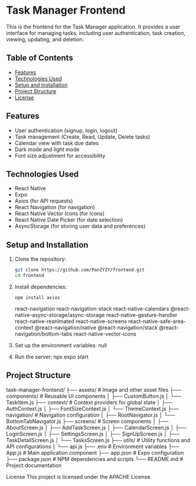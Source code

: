 # Task Manager Frontend

This is the frontend for the Task Manager application. It provides a user interface for managing tasks, including user authentication, task creation, viewing, updating, and deletion.

## Table of Contents

- [Features](#features)
- [Technologies Used](#technologies-used)
- [Setup and Installation](#setup-and-installation)
- [Project Structure](#project-structure)
- [License](#license)

## Features

- User authentication (signup, login, logout)
- Task management (Create, Read, Update, Delete tasks)
- Calendar view with task due dates
- Dark mode and light mode
- Font size adjustment for accessibility

## Technologies Used

- React Native
- Expo
- Axios (for API requests)
- React Navigation (for navigation)
- React Native Vector Icons (for icons)
- React Native Date Picker (for date selection)
- AsyncStorage (for storing user data and preferences)

## Setup and Installation

1.  Clone the repository:
    ```bash
    git clone https://github.com/PanZYZY/frontend.git
    cd frontend
    ```
2.  Install dependencies:

        npm install axios

    react-navigation
    react-navigation-stack
    react-native-calendars
    @react-native-async-storage/async-storage
    react-native-gesture-handler
    react-native-reanimated
    react-native-screens
    react-native-safe-area-context
    @react-navigation/native
    @react-navigation/stack
    @react-navigation/bottom-tabs
    react-native-vector-icons

3.  Set up the environment variables:
    null

4.  Run the server:
    npx expo start

## Project Structure

task-manager-frontend/
├── assets/ # Image and other asset files
├── components/ # Reusable UI components
│ ├── CustomButton.js
│ └── TaskItem.js
├── context/ # Context providers for global state
│ ├── AuthContext.js
│ ├── FontSizeContext.js
│ └── ThemeContext.js
├── navigation/ # Navigation configuration
│ ├── RootNavigator.js
│ └── BottomTabNavigator.js
├── screens/ # Screen components
│ ├── AboutScreen.js
│ ├── AddTaskScreen.js
│ ├── CalendarScreen.js
│ ├── LoginScreen.js
│ ├── SettingsScreen.js
│ ├── SignUpScreen.js
│ ├── TaskDetailScreen.js
│ └── TasksScreen.js
├── utils/ # Utility functions and API configurations
│ └── api.js
├── .env # Environment variables
├── App.js # Main application component
├── app.json # Expo configuration
├── package.json # NPM dependencies and scripts
└── README.md # Project documentation

License
This project is licensed under the APACHE License.
